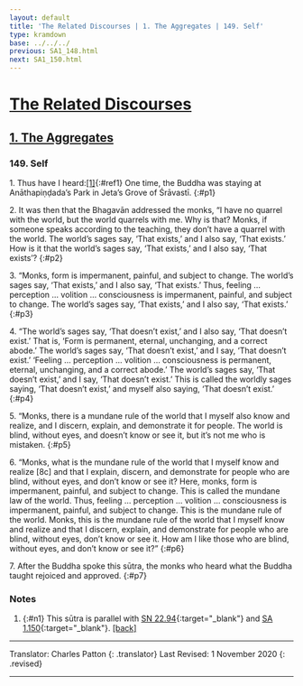 ```yaml
---
layout: default
title: 'The Related Discourses | 1. The Aggregates | 149. Self'
type: kramdown
base: ../../../
previous: SA1_148.html
next: SA1_150.html
---
```


# [The Related Discourses](../../../03_samyukta/)
## [1. The Aggregates](../../../03_samyukta/SA_01/)
### 149. Self

1\. Thus have I heard:[\[1\]](#n1){:#ref1} One time, the Buddha was staying at Anāthapiṇḍada’s Park in Jeta’s Grove of Śrāvastī.
{:#p1}

2\. It was then that the Bhagavān addressed the monks, “I have no quarrel with the world, but the world quarrels with me. Why is that? Monks, if someone speaks according to the teaching, they don’t have a quarrel with the world. The world’s sages say, ‘That exists,’ and I also say, ‘That exists.’ How is it that the world’s sages say, ‘That exists,’ and I also say, ‘That exists’?
{:#p2}

3\. “Monks, form is impermanent, painful, and subject to change. The world’s sages say, ‘That exists,’ and I also say, ‘That exists.’ Thus, feeling … perception … volition … consciousness is impermanent, painful, and subject to change. The world’s sages say, ‘That exists,’ and I also say, ‘That exists.’
{:#p3}

4\. “The world’s sages say, ‘That doesn’t exist,’ and I also say, ‘That doesn’t exist.’ That is, ‘Form is permanent, eternal, unchanging, and a correct abode.’ The world’s sages say, ‘That doesn’t exist,’ and I say, ‘That doesn’t exist.’ ‘Feeling … perception … volition … consciousness is permanent, eternal, unchanging, and a correct abode.’ The world’s sages say, ‘That doesn’t exist,’ and I say, ‘That doesn’t exist.’ This is called the worldly sages saying, ‘That doesn’t exist,’ and myself also saying, ‘That doesn’t exist.’
{:#p4}

5\. “Monks, there is a mundane rule of the world that I myself also know and realize, and I discern, explain, and demonstrate it for people. The world is blind, without eyes, and doesn’t know or see it, but it’s not me who is mistaken.
{:#p5}

6\. “Monks, what is the mundane rule of the world that I myself know and realize [8c] and that I explain, discern, and demonstrate for people who are blind, without eyes, and don’t know or see it? Here, monks, form is impermanent, painful, and subject to change. This is called the mundane law of the world. Thus, feeling … perception … volition … consciousness is impermanent, painful, and subject to change. This is the mundane rule of the world. Monks, this is the mundane rule of the world that I myself know and realize and that I discern, explain, and demonstrate for people who are blind, without eyes, don’t know or see it. How am I like those who are blind, without eyes, and don’t know or see it?”
{:#p6}

7\. After the Buddha spoke this sūtra, the monks who heard what the Buddha taught rejoiced and approved.
{:#p7}

### Notes

1. {:#n1} This sūtra is parallel with [SN 22.94](https://suttacentral.net/sn22.94){:target="_blank"} and [SA 1.150](SA1_150.html){:target="_blank"}. [\[back\]](#ref1)

---

Translator: Charles Patton
{: .translator}
Last Revised: 1 November 2020
{: .revised}

---